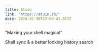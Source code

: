 ```yaml
---
title: Atuin
link: 'https://atuin.sh/'
date: 2024-01-30T12:00:41.021Z
---
```


"Making your shell magical"

Shell sync & a better looking history search
